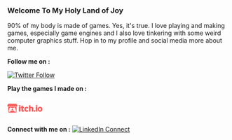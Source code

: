 ### Welcome To My Holy Land of Joy

90% of my body is made of games. Yes, it's true. I love playing and making games, especially game engines and I also love tinkering with some weird computer graphics stuff. Hop in to my profile and social media more about me.



**Follow me on :**

[![Twitter Follow](https://img.shields.io/twitter/follow/Phani_29.svg?style=social)](https://twitter.com/phani_29)  


**Play the games I made on :**
<a href="(https://pikachuxxx.itch.io" target="_blank">
<p float="left">
  <img src="https://github.com/Pikachuxxxx/Pikachuxxxx/blob/master/itch-io.png" width="80" />
</p>
</a>

**Connect with me on :**  [![LinkedIn Connect](https://github.com/paulrobertlloyd/socialmediaicons/blob/main/linkedin-24x24.png)](https://www.linkedin.com/in/phani-srikar-78206714b/)  
